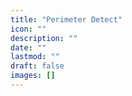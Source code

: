 ```yaml
---
title: "Perimeter Detect"
icon: ""
description: ""
date: ""
lastmod: ""
draft: false
images: []
---
```

